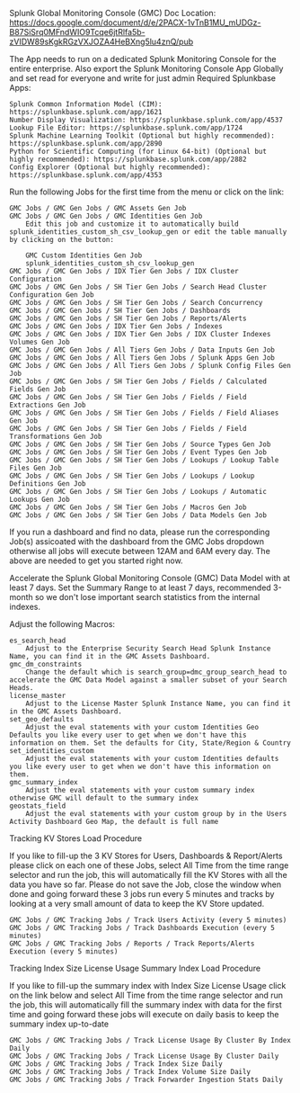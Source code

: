 Splunk Global Monitoring Console (GMC)
Doc Location: https://docs.google.com/document/d/e/2PACX-1vTnB1MU_mUDGz-B87SiSrq0MFndWIO9Tcqe6jtRlfa5b-zVIDW89sKgkRGzVXJOZA4HeBXng5lu4znQ/pub


 The App needs to run on a dedicated Splunk Monitoring Console for the entire enterprise. Also export the Splunk Monitoring Console App Globally and set read for everyone and write for just admin
Required Splunkbase Apps:

    Splunk Common Information Model (CIM): https://splunkbase.splunk.com/app/1621
    Number Display Visualization: https://splunkbase.splunk.com/app/4537
    Lookup File Editor: https://splunkbase.splunk.com/app/1724
    Splunk Machine Learning Toolkit (Optional but highly recommended): https://splunkbase.splunk.com/app/2890
    Python for Scientific Computing (for Linux 64-bit) (Optional but highly recommended): https://splunkbase.splunk.com/app/2882
    Config Explorer (Optional but highly recommended): https://splunkbase.splunk.com/app/4353

Run the following Jobs for the first time from the menu or click on the link:

    GMC Jobs / GMC Gen Jobs / GMC Assets Gen Job
    GMC Jobs / GMC Gen Jobs / GMC Identities Gen Job
        Edit this job and customize it to automatically build splunk_identities_custom_sh_csv_lookup_gen or edit the table manually by clicking on the button:

        GMC Custom Identities Gen Job
        splunk_identities_custom_sh_csv_lookup_gen
    GMC Jobs / GMC Gen Jobs / IDX Tier Gen Jobs / IDX Cluster Configuration
    GMC Jobs / GMC Gen Jobs / SH Tier Gen Jobs / Search Head Cluster Configuration Gen Job
    GMC Jobs / GMC Gen Jobs / SH Tier Gen Jobs / Search Concurrency
    GMC Jobs / GMC Gen Jobs / SH Tier Gen Jobs / Dashboards
    GMC Jobs / GMC Gen Jobs / SH Tier Gen Jobs / Reports/Alerts
    GMC Jobs / GMC Gen Jobs / IDX Tier Gen Jobs / Indexes
    GMC Jobs / GMC Gen Jobs / IDX Tier Gen Jobs / IDX Cluster Indexes Volumes Gen Job
    GMC Jobs / GMC Gen Jobs / All Tiers Gen Jobs / Data Inputs Gen Job
    GMC Jobs / GMC Gen Jobs / All Tiers Gen Jobs / Splunk Apps Gen Job
    GMC Jobs / GMC Gen Jobs / All Tiers Gen Jobs / Splunk Config Files Gen Job
    GMC Jobs / GMC Gen Jobs / SH Tier Gen Jobs / Fields / Calculated Fields Gen Job
    GMC Jobs / GMC Gen Jobs / SH Tier Gen Jobs / Fields / Field Extractions Gen Job
    GMC Jobs / GMC Gen Jobs / SH Tier Gen Jobs / Fields / Field Aliases Gen Job
    GMC Jobs / GMC Gen Jobs / SH Tier Gen Jobs / Fields / Field Transformations Gen Job
    GMC Jobs / GMC Gen Jobs / SH Tier Gen Jobs / Source Types Gen Job
    GMC Jobs / GMC Gen Jobs / SH Tier Gen Jobs / Event Types Gen Job
    GMC Jobs / GMC Gen Jobs / SH Tier Gen Jobs / Lookups / Lookup Table Files Gen Job
    GMC Jobs / GMC Gen Jobs / SH Tier Gen Jobs / Lookups / Lookup Definitions Gen Job
    GMC Jobs / GMC Gen Jobs / SH Tier Gen Jobs / Lookups / Automatic Lookups Gen Job
    GMC Jobs / GMC Gen Jobs / SH Tier Gen Jobs / Macros Gen Job
    GMC Jobs / GMC Gen Jobs / SH Tier Gen Jobs / Data Models Gen Job

If you run a dashboard and find no data, please run the corresponding Job(s) assicoated with the dashboard from the GMC Jobs dropdown otherwise all jobs will execute between 12AM and 6AM every day. The above are needed to get you started right now.

Accelerate the Splunk Global Monitoring Console (GMC) Data Model with at least 7 days. Set the Summary Range to at least 7 days, recommended 3-month so we don't lose important search statistics from the internal indexes.

Adjust the following Macros:

    es_search_head
        Adjust to the Enterprise Security Search Head Splunk Instance Name, you can find it in the GMC Assets Dashboard.
    gmc_dm_constraints
        Change the default which is search_group=dmc_group_search_head to accelerate the GMC Data Model against a smaller subset of your Search Heads.
    license_master
        Adjust to the License Master Splunk Instance Name, you can find it in the GMC Assets Dashboard.
    set_geo_defaults
        Adjust the eval statements with your custom Identities Geo Defaults you like every user to get when we don't have this information on them. Set the defaults for City, State/Region & Country
    set_identities_custom
        Adjust the eval statements with your custom Identities defaults you like every user to get when we don't have this information on them.
    gmc_summary_index
        Adjust the eval statements with your custom summary index otherwise GMC will default to the summary index
    geostats_field
        Adjust the eval statements with your custom group by in the Users Activity Dashboard Geo Map, the default is full name

Tracking KV Stores Load Procedure

If you like to fill-up the 3 KV Stores for Users, Dashboards & Report/Alerts please click on each one of these Jobs, select All Time from the time range selector and run the job, this will automatically fill the KV Stores with all the data you have so far. Please do not save the Job, close the window when done and going forward these 3 jobs run every 5 minutes and tracks by looking at a very small amount of data to keep the KV Store updated.

    GMC Jobs / GMC Tracking Jobs / Track Users Activity (every 5 minutes)
    GMC Jobs / GMC Tracking Jobs / Track Dashboards Execution (every 5 minutes)
    GMC Jobs / GMC Tracking Jobs / Reports / Track Reports/Alerts Execution (every 5 minutes)

Tracking Index Size License Usage Summary Index Load Procedure

If you like to fill-up the summary index with Index Size License Usage click on the link below and select All Time from the time range selector and run the job, this will automatically fill the summary index with data for the first time and going forward these jobs will execute on daily basis to keep the summary index up-to-date

    GMC Jobs / GMC Tracking Jobs / Track License Usage By Cluster By Index Daily
    GMC Jobs / GMC Tracking Jobs / Track License Usage By Cluster Daily
    GMC Jobs / GMC Tracking Jobs / Track Index Size Daily
    GMC Jobs / GMC Tracking Jobs / Track Index Volume Size Daily
    GMC Jobs / GMC Tracking Jobs / Track Forwarder Ingestion Stats Daily

